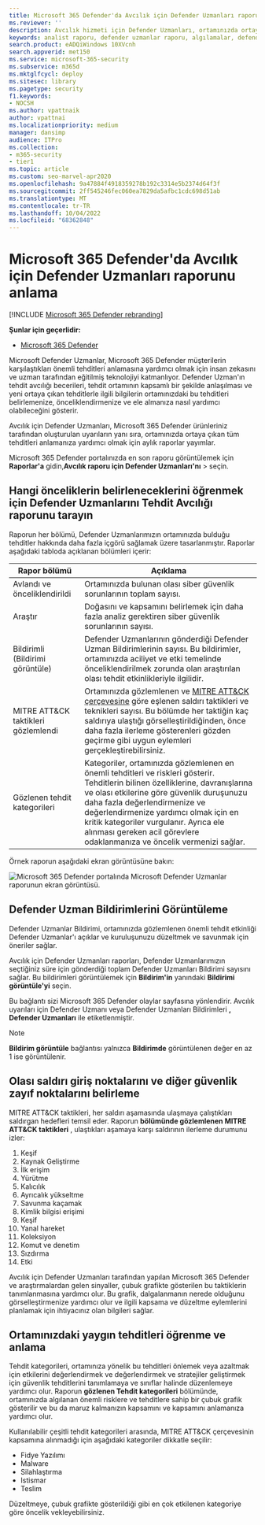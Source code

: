 ```yaml
---
title: Microsoft 365 Defender'da Avcılık için Defender Uzmanları raporunu anlama
ms.reviewer: ''
description: Avcılık hizmeti için Defender Uzmanları, ortamınızda ortaya çıkan tüm tehditleri anlamanıza yardımcı olmak için aylık raporlar yayımlar
keywords: analist raporu, defender uzmanlar raporu, algılamalar, defender uzman bildirimi, avcılık, bildirimler, tehdit kategorileri, avcılık raporları
search.product: eADQiWindows 10XVcnh
search.appverid: met150
ms.service: microsoft-365-security
ms.subservice: m365d
ms.mktglfcycl: deploy
ms.sitesec: library
ms.pagetype: security
f1.keywords:
- NOCSH
ms.author: vpattnaik
author: vpattnai
ms.localizationpriority: medium
manager: dansimp
audience: ITPro
ms.collection:
- m365-security
- tier1
ms.topic: article
ms.custom: seo-marvel-apr2020
ms.openlocfilehash: 9a47884f4918359278b192c3314e5b2374d64f3f
ms.sourcegitcommit: 2ff545246fec060ea7829da5afbc1cdc698d51ab
ms.translationtype: MT
ms.contentlocale: tr-TR
ms.lasthandoff: 10/04/2022
ms.locfileid: "68362848"
---
```

# <a name="understand-the-defender-experts-for-hunting-report-in-microsoft-365-defender"></a>Microsoft 365 Defender'da Avcılık için Defender Uzmanları raporunu anlama

[!INCLUDE [Microsoft 365 Defender rebranding](../../includes/microsoft-defender.md)]

**Şunlar için geçerlidir:**

- [Microsoft 365 Defender](https://go.microsoft.com/fwlink/?linkid=2118804)

Microsoft Defender Uzmanlar, Microsoft 365 Defender müşterilerin karşılaştıkları önemli tehditleri anlamasına yardımcı olmak için insan zekasını ve uzman tarafından eğitilmiş teknolojiyi katmanlıyor. Defender Uzman'ın tehdit avcılığı becerileri, tehdit ortamının kapsamlı bir şekilde anlaşılması ve yeni ortaya çıkan tehditlerle ilgili bilgilerin ortamınızdaki bu tehditleri belirlemenize, önceliklendirmenize ve ele almanıza nasıl yardımcı olabileceğini gösterir. 

Avcılık için Defender Uzmanları, Microsoft 365 Defender ürünleriniz tarafından oluşturulan uyarıların yanı sıra, ortamınızda ortaya çıkan tüm tehditleri anlamanıza yardımcı olmak için aylık raporlar yayımlar.

Microsoft 365 Defender portalınızda en son raporu görüntülemek için **Raporlar'a** gidin,**Avcılık raporu için Defender Uzmanları'nı** >  seçin.

## <a name="scan-the-defender-experts-for-hunting-report-to-know-what-to-prioritize"></a>Hangi önceliklerin belirleneceklerini öğrenmek için Defender Uzmanlarını Tehdit Avcılığı raporunu tarayın

Raporun her bölümü, Defender Uzmanlarımızın ortamınızda bulduğu tehditler hakkında daha fazla içgörü sağlamak üzere tasarlanmıştır. Raporlar aşağıdaki tabloda açıklanan bölümleri içerir:

| Rapor bölümü | Açıklama |
|--|--|
| Avlandı ve önceliklendirildi | Ortamınızda bulunan olası siber güvenlik sorunlarının toplam sayısı. |
| Araştır | Doğasını ve kapsamını belirlemek için daha fazla analiz gerektiren siber güvenlik sorunlarının sayısı. |
| Bildirimli (Bildirimi görüntüle) | Defender Uzmanlarının gönderdiği Defender Uzman Bildirimlerinin sayısı. Bu bildirimler, ortamınızda aciliyet ve etki temelinde önceliklendirilmek zorunda olan araştırılan olası tehdit etkinlikleriyle ilgilidir. |
| MITRE ATT&CK taktikleri gözlemlendi | Ortamınızda gözlemlenen ve [MITRE ATT&CK çerçevesine](https://attack.mitre.org/) göre eşlenen saldırı taktikleri ve teknikleri sayısı. Bu bölümde her taktiğin kaç saldırıya ulaştığı görselleştirildiğinden, önce daha fazla ilerleme gösterenleri gözden geçirme gibi uygun eylemleri gerçekleştirebilirsiniz. |
| Gözlenen tehdit kategorileri | Kategoriler, ortamınızda gözlemlenen en önemli tehditleri ve riskleri gösterir. Tehditlerin bilinen özelliklerine, davranışlarına ve olası etkilerine göre güvenlik duruşunuzu daha fazla değerlendirmenize ve değerlendirmenize yardımcı olmak için en kritik kategoriler vurgulanır. Ayrıca ele alınması gereken acil görevlere odaklanmanıza ve öncelik vermenizi sağlar. |

Örnek raporun aşağıdaki ekran görüntüsüne bakın:

![Microsoft 365 Defender portalında Microsoft Defender Uzmanlar raporunun ekran görüntüsü.](../../media/mte/defenderexperts/defender-experts-report.png)

## <a name="view-defender-experts-notifications"></a>Defender Uzman Bildirimlerini Görüntüleme

Defender Uzmanlar Bildirimi, ortamınızda gözlemlenen önemli tehdit etkinliği Defender Uzmanlar'ı açıklar ve kuruluşunuzu düzeltmek ve savunmak için öneriler sağlar.

Avcılık için Defender Uzmanları raporları, Defender Uzmanlarımızın seçtiğiniz süre için gönderdiği toplam Defender Uzmanları Bildirimi sayısını sağlar. Bu bildirimleri görüntülemek için **Bildirim'in** yanındaki **Bildirimi görüntüle'yi** seçin.

Bu bağlantı sizi Microsoft 365 Defender olaylar sayfasına yönlendirir. Avcılık uyarıları için Defender Uzmanı veya Defender Uzmanları Bildirimleri **, Defender Uzmanları** ile etiketlenmiştir.

> [!NOTE]
> **Bildirim görüntüle** bağlantısı yalnızca **Bildirimde** görüntülenen değer en az 1 ise görüntülenir.

## <a name="identify-potential-attack-entry-points-and-other-security-weak-spots"></a>Olası saldırı giriş noktalarını ve diğer güvenlik zayıf noktalarını belirleme

MITRE ATT&CK taktikleri, her saldırı aşamasında ulaşmaya çalıştıkları saldırgan hedefleri temsil eder. Raporun **bölümünde gözlemlenen MITRE ATT&CK taktikleri** , ulaştıkları aşamaya karşı saldırının ilerleme durumunu izler:

1. Keşif
2. Kaynak Geliştirme
3. İlk erişim
4. Yürütme
5. Kalıcılık
6. Ayrıcalık yükseltme
7. Savunma kaçamak
8. Kimlik bilgisi erişimi
9. Keşif
10. Yanal hareket
11. Koleksiyon
12. Komut ve denetim
13. Sızdırma
14. Etki

Avcılık için Defender Uzmanları tarafından yapılan Microsoft 365 Defender ve araştırmalardan gelen sinyaller, çubuk grafikte gösterilen bu taktiklerin tanımlanmasına yardımcı olur. Bu grafik, dalgalanmanın nerede olduğunu görselleştirmenize yardımcı olur ve ilgili kapsama ve düzeltme eylemlerini planlamak için ihtiyacınız olan bilgileri sağlar.

## <a name="know-and-understand-the-prevalent-threats-in-your-environment"></a>Ortamınızdaki yaygın tehditleri öğrenme ve anlama

Tehdit kategorileri, ortamınıza yönelik bu tehditleri önlemek veya azaltmak için etkilerini değerlendirmek ve değerlendirmek ve stratejiler geliştirmek için güvenlik tehditlerini tanımlamaya ve sınıflar halinde düzenlemeye yardımcı olur. Raporun **gözlenen Tehdit kategorileri** bölümünde, ortamınızda algılanan önemli risklere ve tehditlere sahip bir çubuk grafik gösterilir ve bu da maruz kalmanızın kapsamını ve kapsamını anlamanıza yardımcı olur.

Kullanılabilir çeşitli tehdit kategorileri arasında, MITRE ATT&CK çerçevesinin kapsamına alınmadığı için aşağıdaki kategoriler dikkatle seçilir:

- Fidye Yazılımı
- Malware
- Silahlaştırma
- Istismar
- Teslim

Düzeltmeye, çubuk grafikte gösterildiği gibi en çok etkilenen kategoriye göre öncelik vekleyebilirsiniz.
